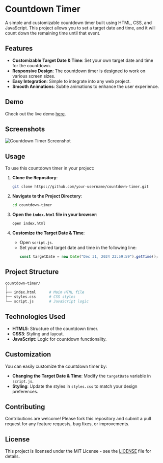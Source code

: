 # Countdown Timer

A simple and customizable countdown timer built using HTML, CSS, and JavaScript. This project allows you to set a target date and time, and it will count down the remaining time until that event.

## Features

- **Customizable Target Date & Time**: Set your own target date and time for the countdown.
- **Responsive Design**: The countdown timer is designed to work on various screen sizes.
- **Easy Integration**: Simple to integrate into any web project.
- **Smooth Animations**: Subtle animations to enhance the user experience.

## Demo

Check out the live demo [here](#).

## Screenshots

![Countdown Timer Screenshot](#)

## Usage

To use this countdown timer in your project:

1. **Clone the Repository**:
    ```bash
    git clone https://github.com/your-username/countdown-timer.git
    ```
   
2. **Navigate to the Project Directory**:
    ```bash
    cd countdown-timer
    ```

3. **Open the `index.html` file in your browser**:
    ```bash
    open index.html
    ```
   
4. **Customize the Target Date & Time**:
    - Open `script.js`.
    - Set your desired target date and time in the following line:
      ```javascript
      const targetDate = new Date("Dec 31, 2024 23:59:59").getTime();
      ```

## Project Structure

```bash
countdown-timer/
│
├── index.html      # Main HTML file
├── styles.css      # CSS styles
└── script.js       # JavaScript logic
```

## Technologies Used

- **HTML5**: Structure of the countdown timer.
- **CSS3**: Styling and layout.
- **JavaScript**: Logic for countdown functionality.

## Customization

You can easily customize the countdown timer by:

- **Changing the Target Date & Time**: Modify the `targetDate` variable in `script.js`.
- **Styling**: Update the styles in `styles.css` to match your design preferences.

## Contributing

Contributions are welcome! Please fork this repository and submit a pull request for any feature requests, bug fixes, or improvements.

## License

This project is licensed under the MIT License - see the [LICENSE](LICENSE) file for details.
